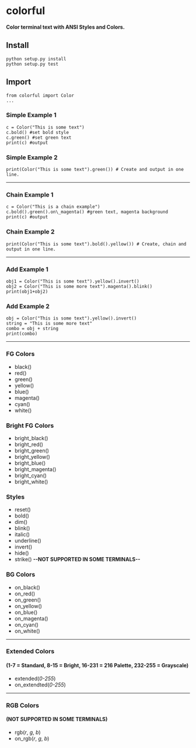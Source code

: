 # colorful
__Color terminal text with ANSI Styles and Colors.__

## Install

```
python setup.py install
python setup.py test
```

## Import

```
from colorful import Color
...
```


### Simple Example 1

```
c = Color("This is some text")
c.bold() #set bold style
c.green() #set green text
print(c) #output
```

### Simple Example 2

```
print(Color("This is some text").green()) # Create and output in one line.
```

---

### Chain Example 1

```
c = Color("This is a chain example")
c.bold().green().on\_magenta() #green text, magenta background
print(c) #output
```

### Chain Example 2

```
print(Color("This is some text").bold().yellow()) # Create, chain and output in one line.
```

---

### Add Example 1

```
obj1 = Color("This is some text").yellow().invert()
obj2 = Color("This is some more text").magenta().blink()
print(obj1+obj2)
```

### Add Example 2

```
obj = Color("This is some text").yellow().invert()
string = "This is some more text"
combo = obj + string
print(combo)
```

---

### FG Colors

- black()
- red()
- green()
- yellow()
- blue()
- magenta()
- cyan()
- white()

### Bright FG Colors

- bright\_black()
- bright\_red()
- bright\_green()
- bright\_yellow()
- bright\_blue()
- bright\_magenta()
- bright\_cyan()
- bright\_white()

### Styles

- reset()
- bold()
- dim()
- blink()
- italic()
- underline()
- invert()
- hide()
- strike() __--NOT SUPPORTED IN SOME TERMINALS--__

### BG Colors

- on\_black()
- on\_red()
- on\_green()
- on\_yellow()
- on\_blue()
- on\_magenta()
- on\_cyan()
- on\_white()

---

### Extended Colors 

#### (1-7 = Standard, 8-15 = Bright, 16-231 = 216 Palette, 232-255 = Grayscale)

- extended(_0-255_)
- on\_extendted(_0-255_)

---


### RGB Colors 

#### (__NOT SUPPORTED IN SOME TERMINALS__)

- rgb(_r_, _g_, _b_)
- on\_rgb(_r_, _g_, _b_)


